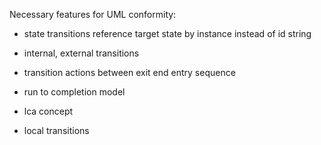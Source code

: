 Necessary features for UML conformity:

- state transitions reference target state by instance instead of id string
- internal, external transitions
- transition actions between exit end entry sequence

- run to completion model
- lca concept
- local transitions